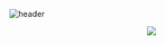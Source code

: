 ![header](https://capsule-render.vercel.app/api?type=slice&color=gradient&customColorList=3&height=200&section=header&text=I'm%20Ryeok!&fontSize=90&fontColor=000000&fontAlign=50&fontAlignY=70)
<p align="center">
  <img src="https://https://img.shields.io/badge/-JAVA-green">
</p>
